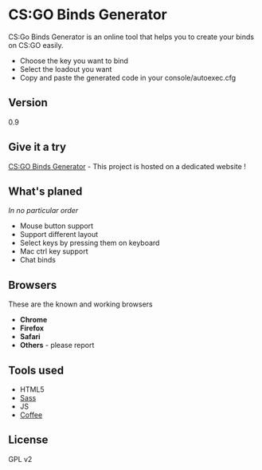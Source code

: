 CS:GO Binds Generator
=========

CS:Go Binds Generator is an online tool that helps you to create your binds on CS:GO easily.

  - Choose the key you want to bind
  - Select the loadout you want
  - Copy and paste the generated code in your console/autoexec.cfg

Version
----

0.9

Give it a try
-----------

[CS:GO Binds Generator](http://csgobindsgenerator.com) - This project is hosted on a dedicated website !

What's planed
-----------
*In no particular order*
- Mouse button support
- Support different layout
- Select keys by pressing them on keyboard
- Mac ctrl key support
- Chat binds

Browsers
--------------
These are the known and working browsers  

* **Chrome**  
* **Firefox**  
* **Safari**
*  **Others** - please report

Tools used
----------
* HTML5
* [Sass](http://sass-lang.com/)
* JS
* [Coffee](http://coffeescript.org/)

License
----

GPL v2
